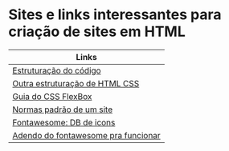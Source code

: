 # Sites e links interessantes para criação de sites em HTML

| Links |
| ------------- |
| [Estruturação do código](https://codeshare.io/1008)
| [Outra estruturação de HTML CSS](https://codeshare.io/senac1708)
| [Guia do CSS FlexBox](https://css-tricks.com/snippets/css/a-guide-to-flexbox/)
| [Normas padrão de um site](https://necolas.github.io/normalize.css/8.0.1/normalize.css)
| [Fontawesome: DB de icons](https://fontawesome.com/icons/thumbs-up?f=classic&s=solid)
| [Adendo do fontawesome pra funcionar](https://cdnjs.com/libraries/font-awesome)


